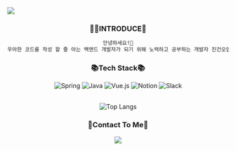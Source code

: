 <img src="https://capsule-render.vercel.app/api?type=transparent&fontColor=c0cfeb&height=100&section=header&text=Hi%20there%20I'm%20Geon&fontSize=50" />

<h3 align="center">🙋‍♂️INTRODUCE🙋‍</h3>
<div align="center">

```sh
안녕하세요!👋
우아한 코드를 작성 할 줄 아는 백엔드 개발자가 되기 위해 노력하고 공부하는 개발자 진건오입니다!
```


<h3 align="center">📚Tech Stack📚</h3>

<div align="center">
  <img alt="Spring" src ="https://img.shields.io/badge/Spring-6DB33F.svg?&style=for-the-badge&logo=Spring&logoColor=white"/>
  <img alt="Java" src ="https://img.shields.io/badge/Java-007396.svg?&style=for-the-badge&logo=Java&logoColor=white"/>
  <img alt="Vue.js" src ="https://img.shields.io/badge/Vue.js-4FC08D.svg?&style=for-the-badge&logo=Vue.js&logoColor=white"/>
  <img alt="Notion" src ="https://img.shields.io/badge/Notion-000000.svg?&style=for-the-badge&logo=Notion&logoColor=white"/>
  <img alt="Slack" src ="https://img.shields.io/badge/Slack-4A154B.svg?&style=for-the-badge&logo=Slack&logoColor=white"/>
</div>
<br/>


![Top Langs](https://github-readme-stats.vercel.app/api/top-langs/?username=Geon-o&layout=compact&theme=tokyonight)



<h3 align="center">🌳Contact To Me🌳</h3>
<a href="mailto:geon.o.jin09@gmail.com"><img src="https://img.shields.io/badge/Gmail-d14836?style=flat-square&logo=Gmail&logoColor=white&link=mailto:geon.o.jin09@gmail.com"/></a>



